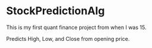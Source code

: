 # StockPredictionAlg
This is my first quant finance project from when I was 15.

Predicts High, Low, and Close from opening price.
